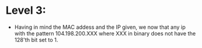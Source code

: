 # Level 3:

- Having in mind the MAC addess and the IP given, we now that any ip with the pattern 104.198.200.XXX where XXX in binary does not have the 128'th bit set to 1.
